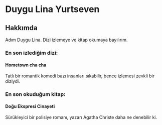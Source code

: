 <h1>Duygu Lina Yurtseven</h1>
<h2>Hakkımda</h2>
<p>Adım Duygu Lina. Dizi izlemeye ve kitap okumaya bayılırım. </p>
<h3>En son izlediğim dizi:</h3>
<!-- <alt başlık> -->
    <h4>Hometown cha cha</h4> 
    <p>Tatlı bir romantik komedi bazı insanları sıkabilir, bence izlemesi zevkli bir diziydi.</p>
<h3>En son okuduğum kitap:</h3>
<!-- <alt başlık> -->
    <h4>Doğu Ekspresi Cinayeti</h4>
    <p>Sürükleyici bir polisiye romanı, yazarı Agatha Christe daha ne denebilir ki.</p>
